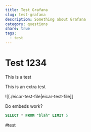 ```yaml
---
title: Test Grafana
slug: test-grafana
description: Something about Grafana
category: questions
share: true
tags:
  - test
---
```

# Test 1234

This is a test

This is an extra test

![[./eicar-test-file|eicar-test-file]]

Do embeds work?

```sql
SELECT * FROM "blah" LIMIT 5
```

#test